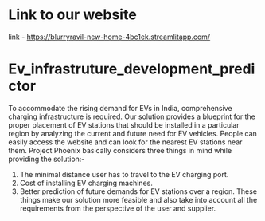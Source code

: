 # Link to our website
link - https://blurryravil-new-home-4bc1ek.streamlitapp.com/
# Ev_infrastruture_development_predictor
To accommodate the rising demand for EVs in India, comprehensive charging infrastructure is required. Our solution provides a blueprint for the proper placement of EV stations that should be installed in a particular region by analyzing the current and future need for EV vehicles. People can easily access the website and can look for the nearest EV stations near them.
Project Phoenix basically considers three things in mind while providing the solution:-
1) The minimal distance user has to travel to the EV charging port.
2) Cost of installing EV charging machines.
3) Better prediction of future demands for EV stations over a region.
These things make our solution more feasible and also take into account all the requirements from the perspective of the user and supplier.
